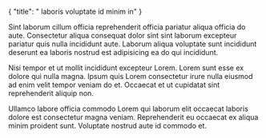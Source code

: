 {
  "title": " laboris voluptate id minim in"
}

Sint laborum cillum officia reprehenderit officia pariatur aliqua officia do aute. Consectetur aliqua consequat dolor sint sint laborum excepteur pariatur quis nulla incididunt aute. Laborum aliqua voluptate sunt incididunt deserunt ea laboris nostrud est adipisicing ea do qui incididunt.

Nisi tempor et ut mollit incididunt excepteur Lorem. Lorem sunt esse ex dolore qui nulla magna. Ipsum quis Lorem consectetur irure nulla eiusmod ad enim velit tempor veniam do et. Occaecat et ut cupidatat sint reprehenderit aliquip non.

Ullamco labore officia commodo Lorem qui laborum elit occaecat laboris dolore est consectetur magna veniam. Reprehenderit eu occaecat ex aliqua minim proident sunt. Voluptate nostrud aute id commodo et.